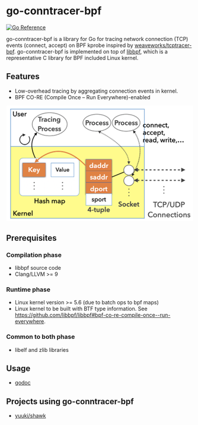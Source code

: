 # go-conntracer-bpf

[![Go Reference](https://pkg.go.dev/badge/github.com/yuuki/go-conntracer-bpf.svg)](https://pkg.go.dev/github.com/yuuki/go-conntracer-bpf)

go-conntracer-bpf is a library for Go for tracing network connection (TCP) events (connect, accept) on BPF kprobe inspired by [weaveworks/tcptracer-bpf](https://github.com/weaveworks/tcptracer-bpf). go-conntracer-bpf is implemented on top of [libbpf](https://github.com/libbpf/libbpf), which is a representative C library for BPF included Linux kernel.

## Features

- Low-overhead tracing by aggregating connection events in kernel.
- BPF CO-RE (Compile Once – Run Everywhere)-enabled

![Flow events aggregation in kernel](./docs/images/aggregation.png "aggregation")

## Prerequisites

### Compilation phase

- libbpf source code
- Clang/LLVM >= 9

### Runtime phase

- Linux kernel version >= 5.6 (due to batch ops to bpf maps)
- Linux kernel to be built with BTF type information. See <https://github.com/libbpf/libbpf#bpf-co-re-compile-once--run-everywhere>.

### Common to both phase

- libelf and zlib libraries

## Usage

- [godoc](https://godoc.org/github.com/yuuki/go-conntracer-bpf)

## Projects using go-conntracer-bpf

- [yuuki/shawk](https://github.com/yuuki/shawk)
